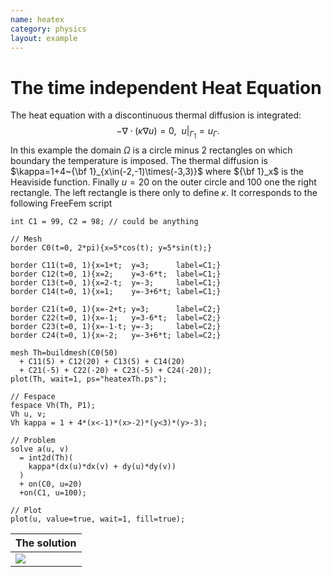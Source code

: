 ```yaml
---
name: heatex
category: physics
layout: example
---
```

# The time independent  Heat Equation

The heat equation  with a discontinuous thermal diffusion is integrated:
$$
-\nabla\cdot(\kappa\nabla u)=0, ~~u|_{\Gamma_1}=u_\Gamma.
$$
In this example the domain $\Omega$ is a circle minus 2 rectangles on which boundary the temperature is imposed.
The thermal diffusion is $\kappa=1+4~{\bf 1}_{x\in(-2,-1)\times(-3,3)}$ where ${\bf 1}_x$ is the Heaviside function. Finally $u=20$ on the outer circle and 100 one the right rectangle. The left rectangle is there only to define $\kappa$. It corresponds to the following FreeFem script

~~~freefem
int C1 = 99, C2 = 98; // could be anything

// Mesh
border C0(t=0, 2*pi){x=5*cos(t); y=5*sin(t);}

border C11(t=0, 1){x=1+t;  y=3;      label=C1;}
border C12(t=0, 1){x=2;    y=3-6*t;  label=C1;}
border C13(t=0, 1){x=2-t;  y=-3;     label=C1;}
border C14(t=0, 1){x=1;    y=-3+6*t; label=C1;}

border C21(t=0, 1){x=-2+t; y=3;      label=C2;}
border C22(t=0, 1){x=-1;   y=3-6*t;  label=C2;}
border C23(t=0, 1){x=-1-t; y=-3;     label=C2;}
border C24(t=0, 1){x=-2;   y=-3+6*t; label=C2;}

mesh Th=buildmesh(C0(50)
  + C11(5) + C12(20) + C13(5) + C14(20)
  + C21(-5) + C22(-20) + C23(-5) + C24(-20));
plot(Th, wait=1, ps="heatexTh.ps");

// Fespace
fespace Vh(Th, P1);
Vh u, v;
Vh kappa = 1 + 4*(x<-1)*(x>-2)*(y<3)*(y>-3);

// Problem
solve a(u, v)
  = int2d(Th)(
    kappa*(dx(u)*dx(v) + dy(u)*dy(v))
  )
  + on(C0, u=20)
  +on(C1, u=100);

// Plot
plot(u, value=true, wait=1, fill=true);
~~~

| The solution   |
| -------------- |
| ![][_solution] |

[_solution]: https://raw.githubusercontent.com/FreeFem/FreeFem-markdown-figures/main/examples/examples/heatex/solution.png
